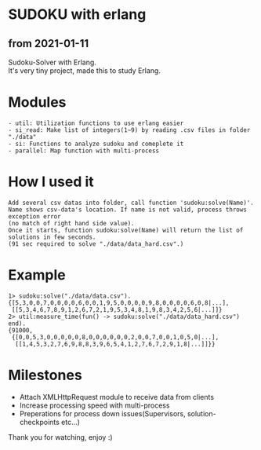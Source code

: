 # SUDOKU with erlang
## from 2021-01-11

Sudoku-Solver with Erlang.   
It's very tiny project, made this to study Erlang.

# Modules
    - util: Utilization functions to use erlang easier
    - si_read: Make list of integers(1~9) by reading .csv files in folder "./data"
    - si: Functions to analyze sudoku and comeplete it
    - parallel: Map function with multi-process

# How I used it
    Add several csv datas into folder, call function 'sudoku:solve(Name)'.
    Name shows csv-data's location. If name is not valid, process throws exception error
    (no match of right hand side value).
    Once it starts, function sudoku:solve(Name) will return the list of solutions in few seconds.
    (91 sec required to solve "./data/data_hard.csv".)


# Example

```
1> sudoku:solve("./data/data.csv").
{[5,3,0,0,7,0,0,0,0,6,0,0,1,9,5,0,0,0,0,9,8,0,0,0,0,6,0,8|...],
 [[5,3,4,6,7,8,9,1,2,6,7,2,1,9,5,3,4,8,1,9,8,3,4,2,5,6|...]]}
2> util:measure_time(fun() -> sudoku:solve("./data/data_hard.csv") end).
{91000,
 {[0,0,5,3,0,0,0,0,0,8,0,0,0,0,0,0,2,0,0,7,0,0,1,0,5,0|...],
  [[1,4,5,3,2,7,6,9,8,8,3,9,6,5,4,1,2,7,6,7,2,9,1,8|...]]}}
```

# Milestones

- Attach XMLHttpRequest module to receive data from clients
- Increase processing speed with multi-process
- Preperations for process down issues(Supervisors, solution-checkpoints etc...)

Thank you for watching, enjoy :)
